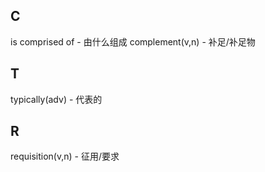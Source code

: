 
## C ##
is comprised of - 由什么组成
complement(v,n) - 补足/补足物

## T ##
typically(adv) - 代表的

## R ##
requisition(v,n) - 征用/要求